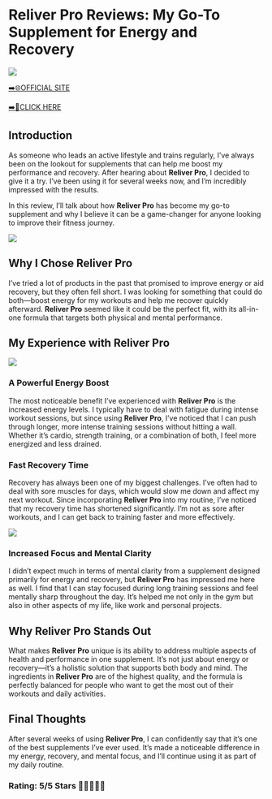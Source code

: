 # **Reliver Pro Reviews**: My Go-To Supplement for Energy and Recovery

[![](https://static.vecteezy.com/system/resources/thumbnails/019/896/014/small/buy-now-gradient-button-with-cart-symbol-buy-now-illustration-png.png)](https://edetoop.top/lander/sugarpreland-1/reliverpro.html) 

[➡️🌐OFFICIAL SITE](https://edetoop.top/lander/sugarpreland-1/reliverpro.html) 

[➡️🔗CLICK HERE](https://edetoop.top/lander/sugarpreland-1/reliverpro.html) 


## Introduction

As someone who leads an active lifestyle and trains regularly, I’ve always been on the lookout for supplements that can help me boost my performance and recovery. After hearing about **Reliver Pro**, I decided to give it a try. I’ve been using it for several weeks now, and I’m incredibly impressed with the results.

In this review, I’ll talk about how **Reliver Pro** has become my go-to supplement and why I believe it can be a game-changer for anyone looking to improve their fitness journey.

[![](https://wallpapers.com/images/hd/red-order-now-button-udg4jcj4arvn8b0n-2.png)](https://edetoop.top/lander/sugarpreland-1/reliverpro.html)  

## Why I Chose **Reliver Pro**

I’ve tried a lot of products in the past that promised to improve energy or aid recovery, but they often fell short. I was looking for something that could do both—boost energy for my workouts and help me recover quickly afterward. **Reliver Pro** seemed like it could be the perfect fit, with its all-in-one formula that targets both physical and mental performance.

## My Experience with **Reliver Pro**

[![](https://static.vecteezy.com/system/resources/thumbnails/019/896/014/small/buy-now-gradient-button-with-cart-symbol-buy-now-illustration-png.png)](https://edetoop.top/lander/sugarpreland-1/reliverpro.html)

### A Powerful Energy Boost

The most noticeable benefit I’ve experienced with **Reliver Pro** is the increased energy levels. I typically have to deal with fatigue during intense workout sessions, but since using **Reliver Pro**, I’ve noticed that I can push through longer, more intense training sessions without hitting a wall. Whether it’s cardio, strength training, or a combination of both, I feel more energized and less drained.

### Fast Recovery Time

Recovery has always been one of my biggest challenges. I’ve often had to deal with sore muscles for days, which would slow me down and affect my next workout. Since incorporating **Reliver Pro** into my routine, I’ve noticed that my recovery time has shortened significantly. I’m not as sore after workouts, and I can get back to training faster and more effectively.

[![](https://wallpapers.com/images/hd/red-order-now-button-udg4jcj4arvn8b0n-2.png)](https://edetoop.top/lander/sugarpreland-1/reliverpro.html)  

### Increased Focus and Mental Clarity

I didn’t expect much in terms of mental clarity from a supplement designed primarily for energy and recovery, but **Reliver Pro** has impressed me here as well. I find that I can stay focused during long training sessions and feel mentally sharp throughout the day. It’s helped me not only in the gym but also in other aspects of my life, like work and personal projects.

## Why **Reliver Pro** Stands Out

What makes **Reliver Pro** unique is its ability to address multiple aspects of health and performance in one supplement. It’s not just about energy or recovery—it’s a holistic solution that supports both body and mind. The ingredients in **Reliver Pro** are of the highest quality, and the formula is perfectly balanced for people who want to get the most out of their workouts and daily activities.

## Final Thoughts

After several weeks of using **Reliver Pro**, I can confidently say that it’s one of the best supplements I’ve ever used. It’s made a noticeable difference in my energy, recovery, and mental focus, and I’ll continue using it as part of my daily routine.

### Rating: 5/5 Stars 🌟🌟🌟🌟🌟

